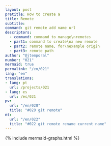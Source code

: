 ```yaml
---
layout: post
pretitle: How to create a
title: Remote
subtitle: 
command: git remote add name url
descriptors:
  - command: command to manage\nremotes
  - part1: command to create\na new remote
  - part2: remote name, for\nexample origin
  - part3: remote path
author: "@jtemporal"
number: "021"
mermaid: true
permalink: "/en/021"
lang: "en"
translations:
- lang: pt
  url: /projects/021
- lang: es
  url: /es/021
pv:
  url: "/en/020"
  title: "#020 git remote"
nt:
  url: "/en/022"
  title: "#022 git remote rename current name"
---
```


{% include mermaid-graphs.html %}
